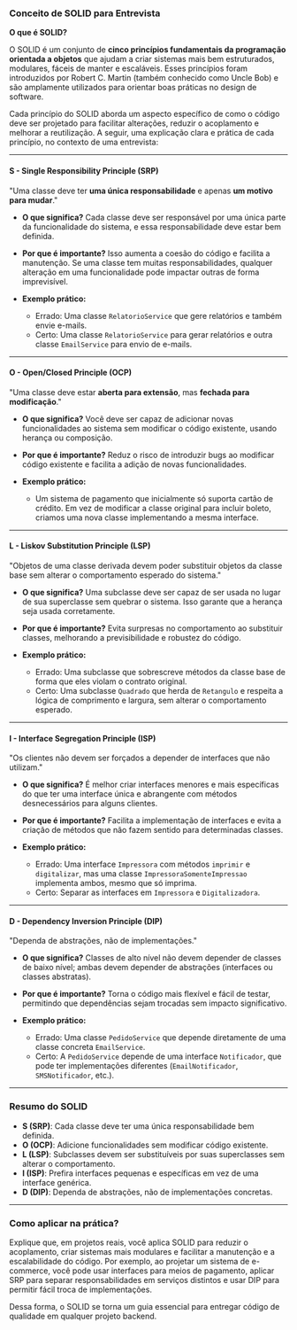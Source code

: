 ### Conceito de SOLID para Entrevista

**O que é SOLID?**

O SOLID é um conjunto de **cinco princípios fundamentais da programação orientada a objetos** que ajudam a criar sistemas mais bem estruturados, modulares, fáceis de manter e escaláveis. Esses princípios foram introduzidos por Robert C. Martin (também conhecido como Uncle Bob) e são amplamente utilizados para orientar boas práticas no design de software.

Cada princípio do SOLID aborda um aspecto específico de como o código deve ser projetado para facilitar alterações, reduzir o acoplamento e melhorar a reutilização. A seguir, uma explicação clara e prática de cada princípio, no contexto de uma entrevista:

---

#### **S - Single Responsibility Principle (SRP)**
"Uma classe deve ter **uma única responsabilidade** e apenas **um motivo para mudar**."

- **O que significa?**
  Cada classe deve ser responsável por uma única parte da funcionalidade do sistema, e essa responsabilidade deve estar bem definida.

- **Por que é importante?**
  Isso aumenta a coesão do código e facilita a manutenção. Se uma classe tem muitas responsabilidades, qualquer alteração em uma funcionalidade pode impactar outras de forma imprevisível.

- **Exemplo prático:**
    - Errado: Uma classe `RelatorioService` que gere relatórios e também envie e-mails.
    - Certo: Uma classe `RelatorioService` para gerar relatórios e outra classe `EmailService` para envio de e-mails.

---

#### **O - Open/Closed Principle (OCP)**
"Uma classe deve estar **aberta para extensão**, mas **fechada para modificação**."

- **O que significa?**
  Você deve ser capaz de adicionar novas funcionalidades ao sistema sem modificar o código existente, usando herança ou composição.

- **Por que é importante?**
  Reduz o risco de introduzir bugs ao modificar código existente e facilita a adição de novas funcionalidades.

- **Exemplo prático:**
    - Um sistema de pagamento que inicialmente só suporta cartão de crédito. Em vez de modificar a classe original para incluir boleto, criamos uma nova classe implementando a mesma interface.

---

#### **L - Liskov Substitution Principle (LSP)**
"Objetos de uma classe derivada devem poder substituir objetos da classe base sem alterar o comportamento esperado do sistema."

- **O que significa?**
  Uma subclasse deve ser capaz de ser usada no lugar de sua superclasse sem quebrar o sistema. Isso garante que a herança seja usada corretamente.

- **Por que é importante?**
  Evita surpresas no comportamento ao substituir classes, melhorando a previsibilidade e robustez do código.

- **Exemplo prático:**
    - Errado: Uma subclasse que sobrescreve métodos da classe base de forma que eles violam o contrato original.
    - Certo: Uma subclasse `Quadrado` que herda de `Retangulo` e respeita a lógica de comprimento e largura, sem alterar o comportamento esperado.

---

#### **I - Interface Segregation Principle (ISP)**
"Os clientes não devem ser forçados a depender de interfaces que não utilizam."

- **O que significa?**
  É melhor criar interfaces menores e mais específicas do que ter uma interface única e abrangente com métodos desnecessários para alguns clientes.

- **Por que é importante?**
  Facilita a implementação de interfaces e evita a criação de métodos que não fazem sentido para determinadas classes.

- **Exemplo prático:**
    - Errado: Uma interface `Impressora` com métodos `imprimir` e `digitalizar`, mas uma classe `ImpressoraSomenteImpressao` implementa ambos, mesmo que só imprima.
    - Certo: Separar as interfaces em `Impressora` e `Digitalizadora`.

---

#### **D - Dependency Inversion Principle (DIP)**
"Dependa de abstrações, não de implementações."

- **O que significa?**
  Classes de alto nível não devem depender de classes de baixo nível; ambas devem depender de abstrações (interfaces ou classes abstratas).

- **Por que é importante?**
  Torna o código mais flexível e fácil de testar, permitindo que dependências sejam trocadas sem impacto significativo.

- **Exemplo prático:**
    - Errado: Uma classe `PedidoService` que depende diretamente de uma classe concreta `EmailService`.
    - Certo: A `PedidoService` depende de uma interface `Notificador`, que pode ter implementações diferentes (`EmailNotificador`, `SMSNotificador`, etc.).

---

### Resumo do SOLID

- **S (SRP)**: Cada classe deve ter uma única responsabilidade bem definida.
- **O (OCP)**: Adicione funcionalidades sem modificar código existente.
- **L (LSP)**: Subclasses devem ser substituíveis por suas superclasses sem alterar o comportamento.
- **I (ISP)**: Prefira interfaces pequenas e específicas em vez de uma interface genérica.
- **D (DIP)**: Dependa de abstrações, não de implementações concretas.

---

### Como aplicar na prática?

Explique que, em projetos reais, você aplica SOLID para reduzir o acoplamento, criar sistemas mais modulares e facilitar a manutenção e a escalabilidade do código. Por exemplo, ao projetar um sistema de e-commerce, você pode usar interfaces para meios de pagamento, aplicar SRP para separar responsabilidades em serviços distintos e usar DIP para permitir fácil troca de implementações.

Dessa forma, o SOLID se torna um guia essencial para entregar código de qualidade em qualquer projeto backend.